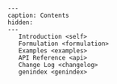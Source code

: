 ```{toctree}
---
caption: Contents
hidden:
---
   Introduction <self>
   Formulation <formulation>
   Examples <examples>
   API Reference <api>
   Change Log <changelog>
   genindex <genindex>
```

```{include} ../README.md
```
